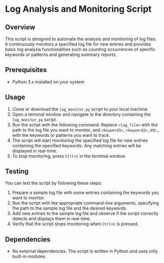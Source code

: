 # Log Analysis and Monitoring Script

## Overview
This script is designed to automate the analysis and monitoring of log files. It continuously monitors a specified log file for new entries and provides basic log analysis functionalities such as counting occurrences of specific keywords or patterns and generating summary reports.

## Prerequisites
- Python 3.x installed on your system

## Usage
1. Clone or download the `log_monitor.py` script to your local machine.
2. Open a terminal window and navigate to the directory containing the `log_monitor.py` script.
3. Run the script with the following command:
Replace `<log_file>` with the path to the log file you want to monitor, and `<keyword1>`, `<keyword2>`, etc., with the keywords or patterns you want to track.
4. The script will start monitoring the specified log file for new entries containing the specified keywords. Any matching entries will be displayed in real-time.
5. To stop monitoring, press `Ctrl+C` in the terminal window.

## Testing
You can test the script by following these steps:
1. Prepare a sample log file with some entries containing the keywords you want to monitor.
2. Run the script with the appropriate command-line arguments, specifying the path to the sample log file and the desired keywords.
3. Add new entries to the sample log file and observe if the script correctly detects and displays them in real-time.
4. Verify that the script stops monitoring when `Ctrl+C` is pressed.

## Dependencies
- No external dependencies. The script is written in Python and uses only built-in modules.

